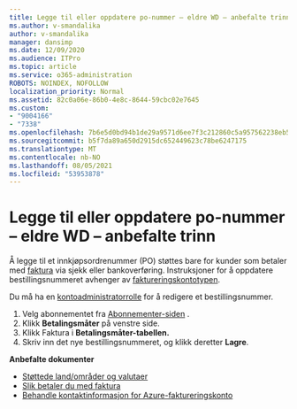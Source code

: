 ```yaml
---
title: Legge til eller oppdatere po-nummer – eldre WD – anbefalte trinn
ms.author: v-smandalika
author: v-smandalika
manager: dansimp
ms.date: 12/09/2020
ms.audience: ITPro
ms.topic: article
ms.service: o365-administration
ROBOTS: NOINDEX, NOFOLLOW
localization_priority: Normal
ms.assetid: 82c0a06e-86b0-4e8c-8644-59cbc02e7645
ms.custom:
- "9004166"
- "7338"
ms.openlocfilehash: 7b6e5d0bd94b1de29a9571d6ee7f3c212860c5a957562238eb5f5214ec676e87
ms.sourcegitcommit: b5f7da89a650d2915dc652449623c78be6247175
ms.translationtype: MT
ms.contentlocale: nb-NO
ms.lasthandoff: 08/05/2021
ms.locfileid: "53953878"
---
```

# <a name="add-or-update-po-number---legacy-wd---recommended-steps"></a>Legge til eller oppdatere po-nummer – eldre WD – anbefalte trinn

Å legge til et innkjøpsordrenummer (PO) støttes bare for kunder som betaler med [faktura](https://docs.microsoft.com/azure/cost-management-billing/manage/pay-by-invoice) via sjekk eller bankoverføring. Instruksjoner for å oppdatere bestillingsnummeret avhenger av [faktureringskontotypen](https://docs.microsoft.com/azure/cost-management-billing/manage/view-all-accounts).

Du må ha en [kontoadministratorrolle](https://docs.microsoft.com/azure/role-based-access-control/rbac-and-directory-admin-roles) for å redigere et bestillingsnummer.

1. Velg abonnementet fra [Abonnementer-siden](https://ms.portal.azure.com/#blade/Microsoft_Azure_Billing/SubscriptionsBlade) .
2. Klikk **Betalingsmåter** på venstre side.
3. Klikk Faktura i **Betalingsmåter-tabellen.**  
4. Skriv inn det nye bestillingsnummeret, og klikk deretter **Lagre**.

**Anbefalte dokumenter**

- [Støttede land/områder og valutaer](https://azure.microsoft.com/en-us/pricing/faq/) 
- [Slik betaler du med faktura](https://docs.microsoft.com/azure/cost-management-billing/manage/pay-by-invoice) 
- [Behandle kontaktinformasjon for Azure-faktureringskonto](https://docs.microsoft.com/azure/cost-management-billing/manage/change-azure-account-profile)


